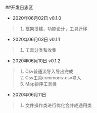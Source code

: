 ##开发日志区 
* 2020年06月02日  v0.1.0
>   1. 框架搭建，功能设计，工具迁移

* 2020年06月03日  v0.1.1
>   1. 工具分类和收集
 
* 2020年06月10日  v0.1.2
>   1. Csv普通流导入导出完成
>   2. Csv工具commons-csv导入
>   3. Map排序工具类
>
* 2020年06月11日  
>   1. 文件操作类进行优化合并成通用类